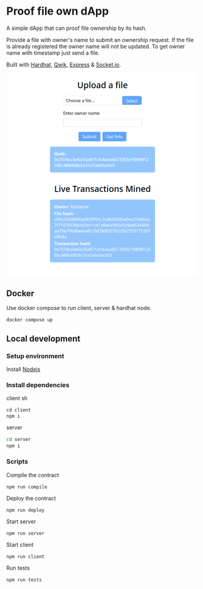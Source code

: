 # Proof file own dApp
A simple dApp that can proof file ownership by its hash. 

Provide a file with owner's name to submit an ownership request. 
If the file is already registered the owner name will not be updated.
To get owner name with timestamp just send a file.

Built with [Hardhat](https://hardhat.org), 
[Qwik](https://qwik.builder.io/), [Express](https://expressjs.com/) & [Socket.io](https://socket.io/).

<!-- imgs -->
![Transaction](public/Transaction.png)

## Docker
Use docker compose to run client, server & hardhat node.
```
docker compose up
```

## Local development
### Setup environment
Install [Nodejs](https://nodejs.org/en)

### Install dependencies
client sh
```
cd client
npm i
```

server
```sh
cd server
npm i
```

### Scripts
Compile the contract
```
npm run compile
```

Deploy the contract
```
npm run deploy
```

Start server
```
npm run server
```

Start client
```
npm run client
```

Run tests
```
npm run tests
```
